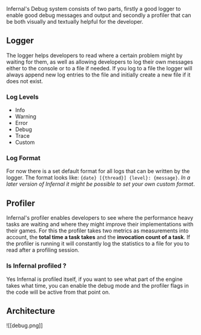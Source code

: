 Infernal's Debug system consists of two parts, firstly a good logger to enable good debug messages and output and secondly a profiler that can be both visually and textually helpful for the developer.

## Logger
The logger helps developers to read where a certain problem might by waiting for them, as well as allowing developers to log their own messages either to the console or to a file if needed. If you log to a file the logger will always append new log entries to the file and initially create a new file if it does not exist.

### Log Levels
- Info
- Warning
- Error
- Debug
- Trace
- Custom

### Log Format
For now there is a set default format for all logs that can be written by the logger. The format looks like: `{date} [{thread}] {level}: {message}`. *In a later version of Infernal it might be possible to set your own custom format*.

## Profiler
Infernal's profiler enables developers to see where the performance heavy tasks are waiting and where they might improve their implementations with their games. For this the profiler takes two metrics as measurements into account, the **total time a task takes** and the **invocation count of a task**. If the profiler is running it will constantly log the statistics to a file for you to read after a profiling session.

### Is Infernal profiled ?
Yes Infernal is profiled itself, if you want to see what part of the engine takes what time, you can enable the debug mode and the profiler flags in the code will be active from that point on.

## Architecture
![[debug.png]]